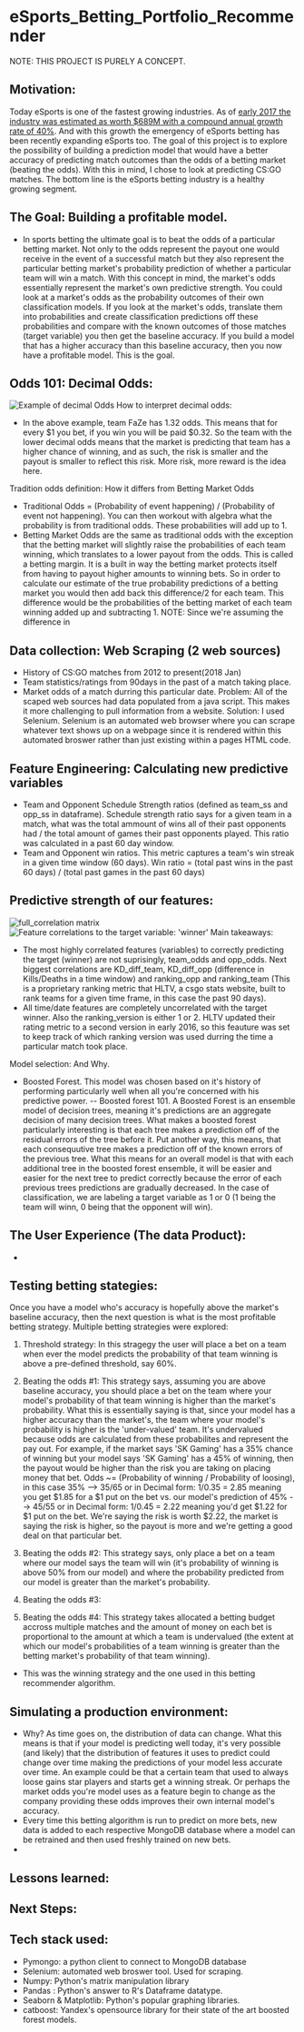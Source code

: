 # eSports_Betting_Portfolio_Recommender

NOTE: THIS PROJECT IS PURELY A CONCEPT.

## Motivation:
Today eSports is one of the fastest growing industries. As of [early 2017 the industry was estimated as worth $689M with a compound annual growth rate of 40%](https://newzoo.com/insights/articles/esports-revenues-will-reach-696-million-in-2017/). And with this growth the emergency of eSports betting has been recently expanding eSports too. The goal of this project is to explore the possibility of building a prediction model that would have a better accuracy of predicting match outcomes than the odds of a betting market (beating the odds). With this in mind, I chose to look at predicting CS:GO matches. The bottom line is the eSports betting industry is a healthy growing segment.

## The Goal: Building a profitable model.
- In sports betting the ultimate goal is to beat the odds of a particular betting market. Not only to the odds represent the payout one would receive in the event of a successful match but they also represent the particular betting market's probability prediction of whether a particular team will win a match. With this concept in mind, the market's odds essentially represent the market's own predictive strength. You could look at a market's odds as the probability outcomes of their own classification models. If you look at the market's odds, translate them into probabilities and create classification predictions off these probabilities and compare with the known outcomes of those matches (target variable) you then get the baseline accuracy. If you build a model that has a higher accuracy than this baseline accuracy, then you now have a profitable model. This is the goal.

## Odds 101: Decimal Odds:
![Example of decimal Odds](images/odds_example.png)
How to interpret decimal odds:
- In the above example, team FaZe has 1.32 odds. This means that for every $1 you bet, if you win you will be paid $0.32. So the team with the lower decimal odds means that the market is predicting that team has a higher chance of winning, and as such, the risk is smaller and the payout is smaller to reflect this risk. More risk, more reward is the idea here.

Tradition odds definition: How it differs from Betting Market Odds
- Traditional Odds = (Probability of event happening) / (Probability of event not happening). You can then workout with algebra what the probability is from traditional odds. These probabilities will add up to 1.
- Betting Market Odds are the same as traditional odds with the exception that the betting market will slightly raise the probabilities of each team winning, which translates to a lower payout from the odds. This is called a betting margin. It is a built in way the betting market protects itself from having to payout higher amounts to winning bets. So in order to calculate our estimate of the true probability predictions of a betting market you would then add back this difference/2 for each team. This difference would be the probabilities of the betting market of each team winning added up and subtracting 1.
NOTE: Since we're assuming the difference in 

## Data collection: Web Scraping (2 web sources)
- History of CS:GO matches from 2012 to present(2018 Jan)
- Team statistics/ratings from 90days in the past of a match taking place.
- Market odds of a match durring this particular date.
Problem: All of the scaped web sources had data populated from a java script. This makes it more challenging to pull information from a website.
Solution: I used Selenium. Selenium is an automated web browser where you can scrape whatever text shows up on a webpage since it is rendered within this automated broswer rather than just existing within a pages HTML code.

## Feature Engineering: Calculating new predictive variables
- Team and Opponent Schedule Strength ratios (defined as team_ss and opp_ss in dataframe). Schedule strength ratio says for a given team in a match, what was the total ammount of wins all of their past opponents had / the total amount of games their past opponents played. This ratio was calculated in a past 60 day window.
- Team and Opponent win ratios. This metric captures a team's win streak in a given time window (60 days). Win ratio = (total past wins in the past 60 days) / (total past games in the past 60 days)

## Predictive strength of our features:
![full_correlation matrix](images/feature_correlation_full.png)
![Feature correlations to the target variable: 'winner'](images/feature_correlation_p1.png)
Main takeaways:
- The most highly correlated features (variables) to correctly predicting the target (winner) are not suprisingly, team_odds and opp_odds. Next biggest correlations are KD_diff_team, KD_diff_opp (difference in Kills/Deaths in a time window) and ranking_opp and ranking_team (This is a proprietary ranking metric that HLTV, a csgo stats website, built to rank teams for a given time frame, in this case the past 90 days).
- All time/date features are completely uncorrelated with the target winner. Also the ranking_version is either 1 or 2. HLTV updated their rating metric to a second version in early 2016, so this feauture was set to keep track of which ranking version was used durring the time a particular match took place.

Model selection: And Why.
- Boosted Forest. This model was chosen based on it's history of performing particularly well when all you're concerned with his predictive power.
-- Boosted forest 101. A Boosted Forest is an ensemble model of decision trees, meaning it's predictions are an aggregate decision of many decision trees. What makes a boosted forest particularly interesting is that each tree makes a prediction off of the residual errors of the tree before it. Put another way, this means, that each consequutive tree makes a prediction off of the known errors of the previous tree. What this means for an overall model is that with each additional tree in the boosted forest ensemble, it will be easier and easier for the next tree to predict correctly because the error of each previous trees predictions are gradually decreased. In the case of classification, we are labeling a target variable as 1 or 0 (1 being the team will winn, 0 being that the opponent will win). 

## The User Experience (The data Product):
- 

## Testing betting stategies:
Once you have a model who's accuracy is hopefully above the market's baseline accuracy, then the next question is what is the most profitable betting strategy. Multiple betting strategies were explored:

1. Threshold strategy: In this stragegy the user will place a bet on a team when ever the model predicts the probability of that team winning is above a pre-defined threshold, say 60%.

2. Beating the odds #1: This strategy says, assuming you are above baseline accuracy, you should place a bet on the team where your model's probability of that team winning is higher than the market's probability. What this is essentially saying is that, since your model has a higher accuracy than the market's, the team where your model's probability is higher is the 'under-valued' team. It's undervalued because odds are calculated from these probabilites and represent the pay out. For example, if the market says 'SK Gaming' has a 35% chance of winning but your model says 'SK Gaming' has a 45% of winning, then the payout would be higher than the risk you are taking on placing money that bet. Odds ~= (Probability of winning / Probability of loosing), in this case 35% --> 35/65 or in Decimal form: 1/0.35 = 2.85 meaning you get $1.85 for a $1 put on the bet vs. our model's prediction of 45% --> 45/55 or in Decimal form: 1/0.45 = 2.22 meaning you'd get $1.22 for $1 put on the bet. We're saying the risk is worth $2.22, the market is saying the risk is higher, so the payout is more and we're getting a good deal on that particular bet.

3. Beating the odds #2: This strategy says, only place a bet on a team where our model says the team will win (it's probability of winning is above 50% from our model) and where the probability predicted from our model is greater than the market's probability.

4. Beating the odds #3:

5. Beating the odds #4:
This strategy takes allocated a betting budget accross multiple matches and the amount of money on each bet is proportional to the amount at which a team is undervalued (the extent at which our model's probabilities of a team winning is greater than the betting market's probability of that team winning).
- This was the winning strategy and the one used in this betting recommender algorithm.


## Simulating a production environment:
- Why? As time goes on, the distribution of data can change. What this means is that if your model is predicting well today, it's very possible (and likely) that the distribution of features it uses to predict could change over time making the predictions of your model less accurate over time. An example could be that a certain team that used to always loose gains star players and starts get a winning streak. Or perhaps the market odds you're model uses as a feature begin to change as the company providing these odds improves their own internal model's accuracy.
- Every time this betting algorithm is run to predict on more bets, new data is added to each respective MongoDB database where a model can be retrained and then used freshly trained on new bets.
- 

## Lessons learned:

## Next Steps:

## Tech stack used:
- Pymongo: a python client to connect to MongoDB database
- Selenium: automated web broswer tool. Used for scraping.
- Numpy: Python's matrix manipulation library
- Pandas : Python's answer to R's Dataframe datatype.
- Seaborn & Matplotlib: Python's popular graphing libraries.
- catboost: Yandex's opensource library for their state of the art boosted forest models.
